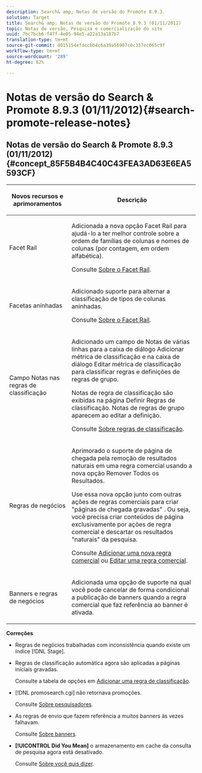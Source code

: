 ```yaml
---
description: Search& amp; Notas de versão do Promote 8.9.3.
solution: Target
title: Search& amp; Notas de versão do Promote 8.9.3 (01/11/2012)
topic: Notas de versão, Pesquisa e comercialização do site
uuid: 7bc7bcb6-f47f-4e05-94e5-a22a13a187b7
translation-type: tm+mt
source-git-commit: d015154efdccbb4c6a39a56907c0c337ec065c9f
workflow-type: tm+mt
source-wordcount: '289'
ht-degree: 82%

---
```



# Notas de versão do Search &amp; Promote 8.9.3 (01/11/2012){#search-promote-release-notes}

## Notas de versão do Search &amp; Promote 8.9.3 (01/11/2012) {#concept_85F5B4B4C40C43FEA3AD63E6EA5593CF}

<table> 
 <thead> 
  <tr> 
   <th colname="col1" class="entry"> <p>Novos recursos e aprimoramentos </p> </th> 
   <th colname="col2" class="entry"> <p>Descrição </p> </th> 
  </tr> 
 </thead>
 <tbody> 
  <tr> 
   <td colname="col1"> <p>Facet Rail </p> </td> 
   <td colname="col2"> <p> 
     <!--3309390--> Adicionada a nova opção <span class="uicontrol">Facet Rail</span> para ajudá-lo a ter melhor controle sobre a ordem de famílias de colunas e nomes de colunas (por contagem, em ordem alfabética). </p> <p>Consulte <a href="../c-about-design-menu/c-about-facet-rails.md#concept_1FDC8BCDFFC84A0889DA670F63D5F6DB" format="dita" scope="local">Sobre o Facet Rail</a>. </p> </td> 
  </tr> 
  <tr> 
   <td colname="col1"> <p> Facetas aninhadas </p> </td> 
   <td colname="col2"> <p> Adicionado suporte para alternar a classificação de tipos de colunas aninhadas. </p> <p>Consulte <a href="../c-about-design-menu/c-about-facet-rails.md#concept_1FDC8BCDFFC84A0889DA670F63D5F6DB" format="dita" scope="local">Sobre o Facet Rail</a>. </p> </td> 
  </tr> 
  <tr> 
   <td colname="col1"> <p>Campo Notas nas regras de classificação </p> </td> 
   <td colname="col2"> <p> 
     <!--3063772--> Adicionado um campo de <span class="wintitle">Notas</span> de várias linhas para a caixa de diálogo <span class="wintitle">Adicionar métrica de classificação</span> e na caixa de diálogo <span class="wintitle">Editar métrica de classificação</span> para classificar regras e definições de regras de grupo. </p> <p>Notas de regra de classificação são exibidas na página <span class="wintitle">Definir Regras de classificação</span>. Notas de regras de grupo aparecem ao editar a definição. </p> <p>Consulte <a href="../c-about-rules-menu/c-about-ranking-rules.md#concept_F555C076759B4E81B925441CFE707397" format="dita" scope="local">Sobre regras de classificação</a>. </p> </td> 
  </tr> 
  <tr> 
   <td colname="col1"> <p>Regras de negócios </p> </td> 
   <td colname="col2"> <p> 
     <!--3331637--> Aprimorado o suporte de página de chegada pela remoção de resultados naturais em uma regra comercial usando a nova opção <span class="uicontrol">Remover Todos os Resultados</span>. </p> <p>Use essa nova opção junto com outras ações de regras comerciais para criar "páginas de chegada gravadas" . Ou seja, você precisa criar conteúdos de página exclusivamente por ações de regra comercial e descartar os resultados "naturais" da pesquisa. </p> <p>Consulte <a href="../c-about-rules-menu/c-about-business-rules.md#task_BD3B31ED48BB4B1B8F1DCD3BFA2528E7" format="dita" scope="local">Adicionar uma nova regra comercial</a> ou <a href="../c-about-rules-menu/c-about-business-rules.md#task_375CFA75D1D94D9E92A35DE1228E5087" format="dita" scope="local">Editar uma regra comercial</a>. </p> </td> 
  </tr> 
  <tr> 
   <td colname="col1"> <p>Banners e regras de negócios </p> </td> 
   <td colname="col2"> <p> Adicionada uma opção de suporte na qual você pode cancelar de forma condicional a publicação de banners quando a regra comercial que faz referência ao banner é ativada. </p> </td> 
  </tr> 
 </tbody> 
</table>

**Correções**

* Regras de negócios trabalhadas com inconsistência quando existe um índice [!DNL Stage].
* Regras de classificação automática agora são aplicadas a páginas iniciais gravadas.

   Consulte a tabela de opções em [Adicionar uma regra de classificação](../c-about-rules-menu/c-about-ranking-rules.md#task_A132789FD4E5423DAD090DCDA7311E8A).

* [!DNL promosearch.cgi] não retornava promoções.

   Consulte [Sobre pesquisadores](../c-about-settings-menu/c-about-searching-menu.md#concept_207105CF26B1448F8A3D223787C56AB8).

* As regras de envio que fazem referência a muitos banners às vezes falhavam.

   Consulte [Sobre banners](../c-about-design-menu/c-about-banners.md#concept_5BBE01FEC6134393B43CC917C8CC64DA).

* **[!UICONTROL Did You Mean]** o armazenamento em cache da consulta de pesquisa agora está desativado.

   Consulte [Sobre você quis dizer](../c-about-linguistics-menu/c-about-did-you-mean.md#concept_7D4F3C29EF184B538B8AE2ECAE0CDC5E).

